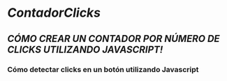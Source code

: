 # **_ContadorClicks_**

## _CÓMO CREAR UN CONTADOR POR NÚMERO DE CLICKS UTILIZANDO JAVASCRIPT!_

### Cómo detectar clicks en un botón utilizando Javascript
